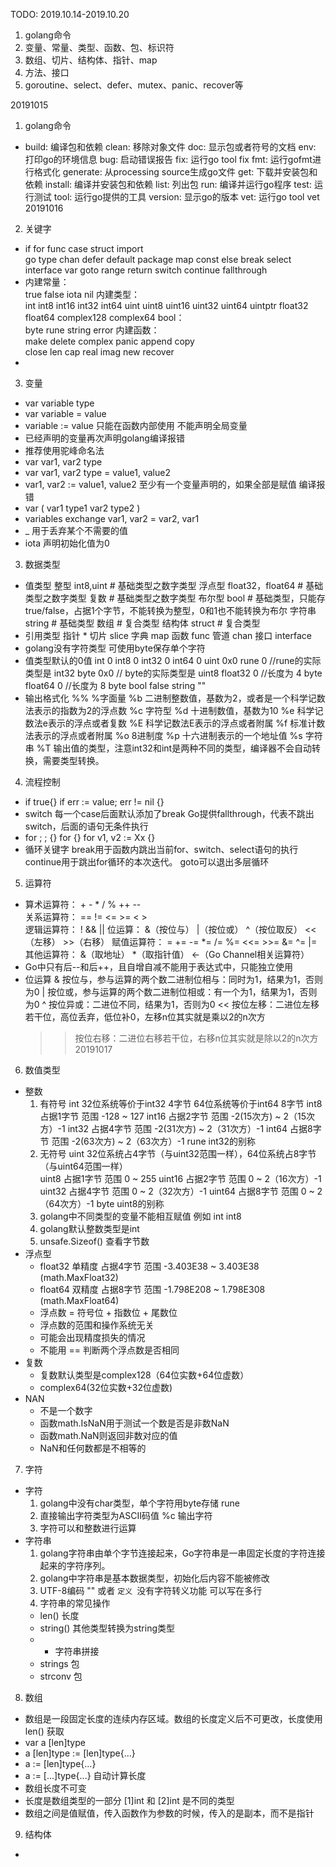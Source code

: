 TODO: 2019.10.14-2019.10.20
1. golang命令
2. 变量、常量、类型、函数、包、标识符
3. 数组、切片、结构体、指针、map
4. 方法、接口
5. goroutine、select、defer、mutex、panic、recover等

20191015
1. golang命令
  -
    build: 编译包和依赖
    clean: 移除对象文件
    doc: 显示包或者符号的文档
    env: 打印go的环境信息
    bug: 启动错误报告
    fix: 运行go tool fix
    fmt: 运行gofmt进行格式化
    generate: 从processing source生成go文件
    get: 下载并安装包和依赖
    install: 编译并安装包和依赖
    list: 列出包
    run: 编译并运行go程序
    test: 运行测试
    tool: 运行go提供的工具
    version: 显示go的版本
    vet: 运行go tool vet
20191016
2. 关键字
  - 
    if      for     func    case        struct      import               
    go      type    chan    defer       default     package
    map     const   else    break       select      interface
    var     goto    range   return      switch      continue     fallthrough  
  - 
    内建常量：  
            true        false       iota        nil
    内建类型：  
            int         int8        int16       int32       int64
            uint        uint8       uint16      uint32      uint64      uintptr
            float32     float64 
            complex128  complex64
    bool：      
            byte        rune        string 	    error
    内建函数：   
            make        delete      complex     panic       append      copy    
            close       len         cap	        real        imag        new   	recover
  -
3. 变量
  - var variable type
  - var variable = value
  - variable := value 只能在函数内部使用 不能声明全局变量 
  - 已经声明的变量再次声明golang编译报错
  - 推荐使用驼峰命名法
  - var var1, var2 type
  - var var1, var2 type = value1, value2
  - var1, var2 := value1, value2  至少有一个变量声明的，如果全部是赋值 编译报错
  - var (
            var1 type1
            var2 type2
    )
  - variables exchange
    var1, var2 = var2, var1
  - _ 用于丢弃某个不需要的值
  - iota 声明初始化值为0
3. 数据类型
  - 值类型
    整型    int8,uint               # 基础类型之数字类型
    浮点型  float32，float64         # 基础类型之数字类型
    复数                            # 基础类型之数字类型
    布尔型  bool                    # 基础类型，只能存true/false，占据1个字节，不能转换为整型，0和1也不能转换为布尔
    字符串  string                  # 基础类型
    数组                            # 复合类型 
    结构体  struct                  # 复合类型
  - 引用类型
    指针    *
    切片    slice
    字典    map
    函数    func
    管道    chan
    接口    interface
  - golang没有字符类型 可使用byte保存单个字符
  - 值类型默认的0值
    int     0
    int8    0
    int32   0
    int64   0
    uint    0x0
    rune    0           //rune的实际类型是 int32
    byte    0x0         // byte的实际类型是 uint8
    float32 0           //长度为 4 byte
    float64 0           //长度为 8 byte
    bool    false
    string  ""
  - 输出格式化
     %%	%字面量
     %b	二进制整数值，基数为2，或者是一个科学记数法表示的指数为2的浮点数
     %c	字符型
     %d	十进制数值，基数为10
     %e	科学记数法e表示的浮点或者复数
     %E	科学记数法E表示的浮点或者附属
     %f	标准计数法表示的浮点或者附属
     %o	8进制度
     %p	十六进制表示的一个地址值
     %s	字符串
     %T	输出值的类型，注意int32和int是两种不同的类型，编译器不会自动转换，需要类型转换。 
4. 流程控制
  - if true{}  if err := value; err != nil {}
  - switch 每一个case后面默认添加了break Go提供fallthrough，代表不跳出switch，后面的语句无条件执行
  - for ; ; {}   for {} for v1, v2 := Xx {}
  - 循环关键字
    break用于函数内跳出当前for、switch、select语句的执行
    continue用于跳出for循环的本次迭代。
    goto可以退出多层循环
5. 运算符
  - 
    算术运算符：	+	-	*	/	%	++	--	
    关系运算符：	==	!=	<=	>=	<	>	
    逻辑运算符：	!	&&	||
    位运算：		&（按位与）	|（按位或）	^（按位取反）	<<（左移）	>>（右移）
    赋值运算符：	=	+=	-=	*=	/=	%=	<<=	>>=	&=	^=	|=
    其他运算符：	&（取地址）	*（取指针值） <-（Go Channel相关运算符）
  - Go中只有后--和后++，且自增自减不能用于表达式中，只能独立使用
  - 位运算
    &     按位与，参与运算的两个数二进制位相与：同时为1，结果为1，否则为0
    |     按位或，参与运算的两个数二进制位相或：有一个为1，结果为1，否则为0
    ^     按位异或：二进位不同，结果为1，否则为0
    <<    按位左移：二进位左移若干位，高位丢弃，低位补0，左移n位其实就是乘以2的n次方
    >>    按位右移：二进位右移若干位，右移n位其实就是除以2的n次方
20191017
6. 数值类型
  - 整数
    1. 有符号
      int     32位系统等价于int32 4字节    64位系统等价于int64 8字节 
      int8    占据1字节   范围 -128 ~ 127
      int16   占据2字节   范围 -2(15次方) ~ 2（15次方）-1
      int32   占据4字节   范围 -2(31次方) ~ 2（31次方）-1
      int64   占据8字节   范围 -2(63次方) ~ 2（63次方）-1
      rune	int32的别称
    2. 无符号
      uint	32位系统占4字节（与uint32范围一样），64位系统占8字节（与uint64范围一样）     
      uint8   占据1字节   范围 0 ~ 255
      uint16  占据2字节   范围 0 ~ 2（16次方）-1
      uint32  占据4字节   范围 0 ~ 2（32次方）-1
      uint64  占据8字节   范围 0 ~ 2（64次方）-1
      byte	uint8的别称
    3. golang中不同类型的变量不能相互赋值  例如 int  int8
    4. golang默认整数类型是int
    5. unsafe.Sizeof() 查看字节数
  - 浮点型
    - float32 单精度  占据4字节   范围 -3.403E38 ~ 3.403E38    (math.MaxFloat32)
    - float64 双精度  占据8字节   范围 -1.798E208 ~ 1.798E308  (math.MaxFloat64)
    - 浮点数 = 符号位 + 指数位 + 尾数位
    - 浮点数的范围和操作系统无关
    - 可能会出现精度损失的情况
    - 不能用 == 判断两个浮点数是否相同
  - 复数
    - 复数默认类型是complex128（64位实数+64位虚数）
    - complex64(32位实数+32位虚数)
  - NAN
    - 不是一个数字
    - 函数math.IsNaN用于测试一个数是否是非数NaN
    - 函数math.NaN则返回非数对应的值
    - NaN和任何数都是不相等的
7. 字符
  - 字符
    1. golang中没有char类型，单个字符用byte存储 rune
    2. 直接输出字符类型为ASCII码值 %c 输出字符
    3. 字符可以和整数进行运算
  - 字符串
    1. golang字符串由单个字节连接起来，Go字符串是一串固定长度的字符连接起来的字符序列。
    2. golang中字符串是基本数据类型，初始化后内容不能被修改
    3. UTF-8编码 "" 或者 ``定义 ``没有字符转义功能 可以写在多行
    4. 字符串的常见操作
      - len() 长度
      - string() 其他类型转换为string类型
      - + 字符串拼接
      - strings 包
      - strconv 包
8. 数组
  - 数组是一段固定长度的连续内存区域。数组的长度定义后不可更改，长度使用 len() 获取
  - var a [len]type
  - a [len]type := [len]type{...}
  - a := [len]type{...}
  - a := [...]type{...} 自动计算长度
  - 数组长度不可变
  - 长度是数组类型的一部分 [1]int 和 [2]int 是不同的类型
  - 数组之间是值赋值，传入函数作为参数的时候，传入的是副本，而不是指针
9. 结构体
  - 

      
